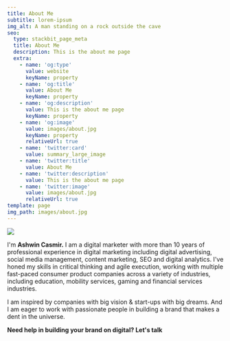 ```yaml
---
title: About Me
subtitle: lorem-ipsum
img_alt: A man standing on a rock outside the cave
seo:
  type: stackbit_page_meta
  title: About Me
  description: This is the about me page
  extra:
    - name: 'og:type'
      value: website
      keyName: property
    - name: 'og:title'
      value: About Me
      keyName: property
    - name: 'og:description'
      value: This is the about me page
      keyName: property
    - name: 'og:image'
      value: images/about.jpg
      keyName: property
      relativeUrl: true
    - name: 'twitter:card'
      value: summary_large_image
    - name: 'twitter:title'
      value: About Me
    - name: 'twitter:description'
      value: This is the about me page
    - name: 'twitter:image'
      value: images/about.jpg
      relativeUrl: true
template: page
img_path: images/about.jpg
---
```

![](/images/Takeundefined20andundefined20getundefined20payoffs.undefined20fromundefined20mistakesundefined20youundefined20It'sundefined20simple.\_%20\(2\).png)

I'm **Ashwin Casmir.** I am a digital marketer with more than 10 years of professional experience in digital marketing including digital advertising, social media management, content marketing, SEO and digital analytics. I've honed my skills in critical thinking and agile execution, working with multiple fast-paced consumer product companies across a variety of industries, including education, mobility services, gaming and financial services industries.

I am inspired by companies with big vision & start-ups with big dreams. And I am eager to work with passionate people in building a brand that makes a dent in the universe.

**Need help in building your brand on digital? Let's talk**
